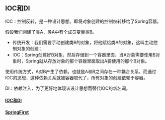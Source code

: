 ## IOC和DI

IOC：控制反转，是一种设计思想。即将对象创建的控制权转移给了Spring容器。

假设我们创建了类A，类A中有个成员变量类B。

- 传统开发：我们需要手动创建类B的对象，将他赋给类A的对象，这叫主动控制对象的创建；
- IOC：Spring创建好B对象，然后存储到一个容器里面，当A对象需要使用B对象时，Spring就从存放对象的那个容器里面取出A要使用的那个B对象。

使用传统方式，A对B产生了依赖，也就是A和B之间存在一种耦合关系，而通过IOC的思想，这种依赖关系就被容器取代了，所有对象的创建依赖于容器。

DI：依赖注入，为了更好地体现该设计思想而替代IOC的新名词。







#### [IOC和DI](https://blog.csdn.net/bestone0213/article/details/47424255)

#### [SpringFirst](https://blog.csdn.net/gavin_john/article/details/79517418)



